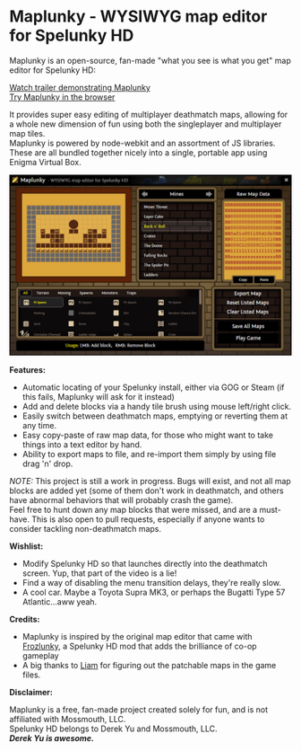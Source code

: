 # Maplunky - WYSIWYG map editor for Spelunky HD

Maplunky is an open-source, fan-made "what you see is what you get" map editor for Spelunky HD:

[Watch trailer demonstrating Maplunky](https://www.youtube.com/watch?v=ZusFE2Uu8qA)  
[Try Maplunky in the browser](http://codepen.io/ryanmcnz/full/VapxVm/)

It provides super easy editing of multiplayer deathmatch maps, allowing for a whole new dimension of fun using both the singleplayer and multiplayer map tiles.  
Maplunky is powered by node-webkit and an assortment of JS libraries. These are all bundled together nicely into a single, portable app using Enigma Virtual Box.

![](https://raw.githubusercontent.com/ryanmcnz/maplunky/master/screenshot.jpg)

**Features:**

 - Automatic locating of your Spelunky install, either via GOG or Steam (if this fails, Maplunky will ask for it instead)
 - Add and delete blocks via a handy tile brush using mouse left/right click.
 - Easily switch between deathmatch maps, emptying or reverting them at any time.
 - Easy copy-paste of raw map data, for those who might want to take things into a text editor by hand.
 - Ability to export maps to file, and re-import them simply by using file drag 'n' drop.

*NOTE:* This project is still a work in progress. Bugs will exist, and not all map blocks are added yet (some of them don't work in deathmatch, and others have abnormal behaviors that will probably crash the game).  
Feel free to hunt down any map blocks that were missed, and are a must-have. This is also open to pull requests, especially if anyone wants to consider tackling non-deathmatch maps.

**Wishlist:**
- Modify Spelunky HD so that launches directly into the deathmatch screen. Yup, that part of the video is a lie!
- Find a way of disabling the menu transition delays, they're really slow.
- A cool car. Maybe a Toyota Supra MK3, or perhaps the Bugatti Type 57 Atlantic...aww yeah.

**Credits:**
- Maplunky is inspired by the original map editor that came with [Frozlunky](http://sashavol.com/frozlunky/), a Spelunky HD mod that adds the brilliance of co-op gameplay
- A big thanks to [Liam](https://github.com/LiamKarlMitchell) for figuring out the patchable maps in the game files.

**Disclaimer:**

Maplunky is a free, fan-made project created solely for fun, and is not affiliated with Mossmouth, LLC.  
Spelunky HD belongs to Derek Yu and Mossmouth, LLC.  
***Derek Yu is awesome.***
